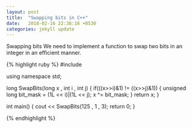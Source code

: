 ```yaml
---
layout: post
title:  "Swapping bits in C++"
date:   2018-02-16 22:36:16 +0530
categories: jekyll update
---
```


Swapping bits
    We need to implement a function to swap two bits in an integer in an efficient manner.

{% highlight ruby %}
#include <iostream>

using namespace std;

long SwapBits(long x , int i , int j) {
    if(((x>>i)&1) != ((x>>j)&1)) {
        unsigned long bit_mask = (1L << i)|(1L << j);
        x ^= bit_mask;
    }
    return x;
}

int main()
{
    cout << SwapBits(125 , 1 , 3);
    return 0;
}

{% endhighlight %}

[jekyll-docs]: https://jekyllrb.com/docs/home
[jekyll-gh]:   https://github.com/jekyll/jekyll
[jekyll-talk]: https://talk.jekyllrb.com/
